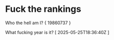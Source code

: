 # Fuck the rankings

Who the hell am I?
{ 19860737 }

What fucking year is it?
[ 2025-05-25T18:36:40Z ]
